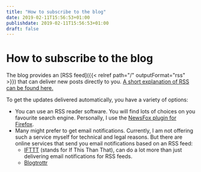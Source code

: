 ```yaml
---
title: "How to subscribe to the blog"
date: 2019-02-11T15:56:53+01:00
publishdate: 2019-02-11T15:56:53+01:00
draft: false
---
```


# How to subscribe to the blog

The blog provides an [RSS feed]({{< relref path="/" outputFormat="rss" >}}) that
can deliver new posts directly to you. [A short explanation of RSS can be found
here.](http://www.whatisrss.com/)

To get the updates delivered automatically, you have a variety of options:

* You can use an RSS reader software. You will find lots of choices on you
  favourite search engine. Personally, I use the [NewsFox plugin for
  Firefox](http://newsfox.mozdev.org/).
* Many might prefer to get email notifications. Currently, I am not offering
  such a service myself for technical and legal reasons. But there are online
  services that send you email notifications based on an RSS feed:
  * [IFTTT](https://ifttt.com/applets/147561p-rss-feed-to-email) (stands for If
    This Than That), can do a lot more than just delivering email notifications
    for RSS feeds.
  * [Blogtrottr](https://blogtrottr.com/)

